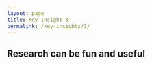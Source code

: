 ```yaml
---
layout: page
title: Key Insight 3
permalink: /key-insights/3/
---
```


## Research can be fun and useful

